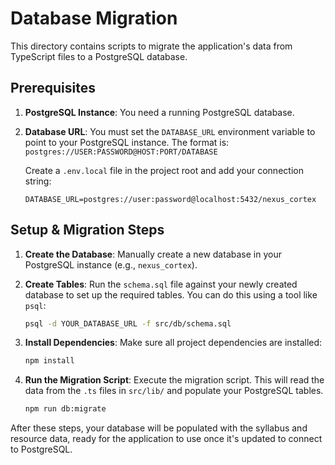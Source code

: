 # Database Migration

This directory contains scripts to migrate the application's data from TypeScript files to a PostgreSQL database.

## Prerequisites

1.  **PostgreSQL Instance**: You need a running PostgreSQL database.
2.  **Database URL**: You must set the `DATABASE_URL` environment variable to point to your PostgreSQL instance. The format is: `postgres://USER:PASSWORD@HOST:PORT/DATABASE`

    Create a `.env.local` file in the project root and add your connection string:
    ```
    DATABASE_URL=postgres://user:password@localhost:5432/nexus_cortex
    ```

## Setup & Migration Steps

1.  **Create the Database**:
    Manually create a new database in your PostgreSQL instance (e.g., `nexus_cortex`).

2.  **Create Tables**:
    Run the `schema.sql` file against your newly created database to set up the required tables. You can do this using a tool like `psql`:
    ```bash
    psql -d YOUR_DATABASE_URL -f src/db/schema.sql
    ```

3.  **Install Dependencies**:
    Make sure all project dependencies are installed:
    ```bash
    npm install
    ```

4.  **Run the Migration Script**:
    Execute the migration script. This will read the data from the `.ts` files in `src/lib/` and populate your PostgreSQL tables.
    ```bash
    npm run db:migrate
    ```

After these steps, your database will be populated with the syllabus and resource data, ready for the application to use once it's updated to connect to PostgreSQL.
